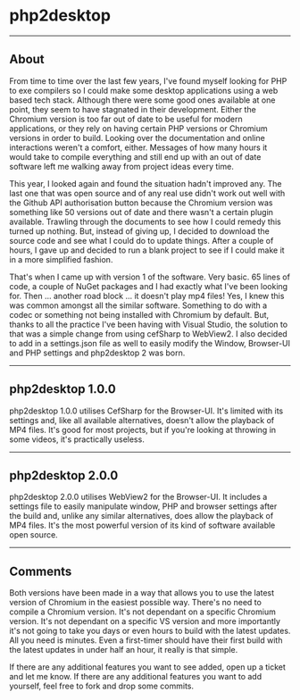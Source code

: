 # php2desktop

-----

## About

From time to time over the last few years, I've found myself looking for PHP to exe compilers so I could make some desktop applications using a web based tech stack. Although there were some good ones available at one point, they seem to have stagnated in their development. Either the Chromium version is too far out of date to be useful for modern applications, or they rely on having certain PHP versions or Chromium versions in order to build. Looking over the documentation and online interactions weren't a comfort, either. Messages of how many hours it would take to compile everything and still end up with an out of date software left me walking away from project ideas every time.

This year, I looked again and found the situation hadn't improved any. The last one that was open source and of any real use didn't work out well with the Github API authorisation button because the Chromium version was something like 50 versions out of date and there wasn't a certain plugin available. Trawling through the documents to see how I could remedy this turned up nothing. But, instead of giving up, I decided to download the source code and see what I could do to update things. After a couple of hours, I gave up and decided to run a blank project to see if I could make it in a more simplified fashion.

That's when I came up with version 1 of the software. Very basic. 65 lines of code, a couple of NuGet packages and I had exactly what I've been looking for. Then ... another road block ... it doesn't play mp4 files! Yes, I knew this was common amongst all the similar software. Something to do with a codec or something not being installed with Chromium by default. But, thanks to all the practice I've been having with Visual Studio, the solution to that was a simple change from using cefSharp to WebView2. I also decided to add in a settings.json file as well to easily modify the Window, Browser-UI and PHP settings and php2desktop 2 was born.

-----

## php2desktop 1.0.0

php2desktop 1.0.0 utilises CefSharp for the Browser-UI. It's limited with its settings and, like all available alternatives, doesn't allow the playback of MP4 files. It's good for most projects, but if you're looking at throwing in some videos, it's practically useless.

-----

## php2desktop 2.0.0

php2desktop 2.0.0 utilises WebView2 for the Browser-UI. It includes a settings file to easily manipulate window, PHP and browser settings after the build and, unlike any similar alternatives, does allow the playback of MP4 files. It's the most powerful version of its kind of software available open source.

-----

## Comments

Both versions have been made in a way that allows you to use the latest version of Chromium in the easiest possible way. There's no need to compile a Chromium version. It's not dependant on a specific Chromium version. It's not dependant on a specific VS version and more importantly it's not going to take you days or even hours to build with the latest updates. All you need is minutes. Even a first-timer should have their first build with the latest updates in under half an hour, it really is that simple.

If there are any additional features you want to see added, open up a ticket and let me know. If there are any additional features you want to add yourself, feel free to fork and drop some commits.
